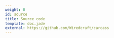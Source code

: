 ```yaml
---
weight: 0
id: source
title: Source code
template: doc.jade
external: https://github.com/Wiredcraft/carcass
---
```

